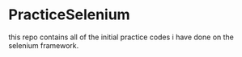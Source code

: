 # PracticeSelenium
this repo contains all of the initial practice codes i have done on the selenium framework.
